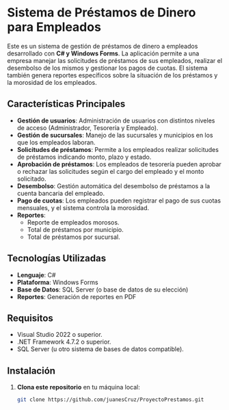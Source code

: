 # Sistema de Préstamos de Dinero para Empleados

Este es un sistema de gestión de préstamos de dinero a empleados desarrollado con **C# y Windows Forms**. La aplicación permite a una empresa manejar las solicitudes de préstamos de sus empleados, realizar el desembolso de los mismos y gestionar los pagos de cuotas. El sistema también genera reportes específicos sobre la situación de los préstamos y la morosidad de los empleados.

## Características Principales

- **Gestión de usuarios**: Administración de usuarios con distintos niveles de acceso (Administrador, Tesorería y Empleado).
- **Gestión de sucursales**: Manejo de las sucursales y municipios en los que los empleados laboran.
- **Solicitudes de préstamos**: Permite a los empleados realizar solicitudes de préstamos indicando monto, plazo y estado.
- **Aprobación de préstamos**: Los empleados de tesorería pueden aprobar o rechazar las solicitudes según el cargo del empleado y el monto solicitado.
- **Desembolso**: Gestión automática del desembolso de préstamos a la cuenta bancaria del empleado.
- **Pago de cuotas**: Los empleados pueden registrar el pago de sus cuotas mensuales, y el sistema controla la morosidad.
- **Reportes**:
  - Reporte de empleados morosos.
  - Total de préstamos por municipio.
  - Total de préstamos por sucursal.

## Tecnologías Utilizadas

- **Lenguaje**: C#
- **Plataforma**: Windows Forms
- **Base de Datos**: SQL Server (o base de datos de su elección)
- **Reportes**: Generación de reportes en PDF

## Requisitos

- Visual Studio 2022 o superior.
- .NET Framework 4.7.2 o superior.
- SQL Server (u otro sistema de bases de datos compatible).

## Instalación

1. **Clona este repositorio** en tu máquina local:

   ```bash
   git clone https://github.com/juanesCruz/ProyectoPrestamos.git
